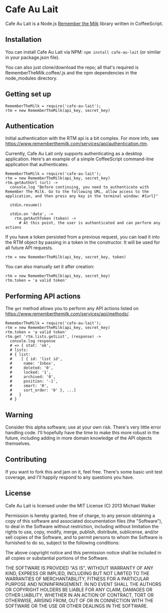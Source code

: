 # Cafe Au Lait
Cafe Au Lait is a Node.js [Remember the Milk](rememberthemilk.com) library written in CoffeeScript.

## Installation
You can install Cafe Au Lait via NPM:
`npm install cafe-au-lait` (or similar in your package.json file).

You can also just clone/download the repo; all that's required is RememberTheMilk.coffee/.js and the npm dependencies in the node_modules directory.

## Getting set up
```
RememberTheMilk = require('cafe-au-lait');
rtm = new RememberTheMilk(api_key, secret_key)
```


## Authentication
Initial authentication with the RTM api is a bit complex. For more info, see https://www.rememberthemilk.com/services/api/authentication.rtm.

Currently, Cafe Au Lait only supports authenticating as a desktop application. Here's an example of a simple CoffeeScript command-line application that authenticates.

```
RememberTheMilk = require('cafe-au-lait');
rtm = new RememberTheMilk(api_key, secret_key)
rtm.getAuthUrl (url) ->
  console.log "Before continuing, you need to authenticate with Remember The Milk. Go to the following URL, allow access to the application, and then press any key in the terminal window: #{url}"

  stdin.resume()

  stdin.on 'data', ->
    rtm.getAuthToken (token) ->
      # At this point, the user is authenticated and can perform any actions
```

If you have a token persisted from a previous request, you can load it into the RTM object by passing in a token in the constructor. It will be used for all future API requests.

`rtm = new RememberTheMilk(api_key, secret_key, token)`

You can also manually set it after creation:

```
rtm = new RememberTheMilk(api_key, secret_key)
rtm.token = 'a valid token'
```

## Performing API actions
The `get` method allows you to perform any API actions listed on https://www.rememberthemilk.com/services/api/methods/.

```
RememberTheMilk = require('cafe-au-lait');
rtm = new RememberTheMilk(api_key, secret_key)
rtm.token = 'a valid token'
rtm.get 'rtm.lists.getList', (response) ->
  console.log response
  # => { stat: 'ok',
  # lists:
  # { list:
  #    [ { id: 'list id',
  #     name: 'Inbox',
  #     deleted: '0',
  #     locked: '1',
  #     archived: '0',
  #     position: '-1',
  #     smart: '0',
  #     sort_order: '0' }, ...]
  #   }
  # }
```

## Warning
Consider this alpha software; use at your own risk. There's very little error handling code. I'll hopefully have the time to make this more robust in the future, including adding in more domain knowledge of the API objects themselves.

## Contributing
If you want to fork this and jam on it, feel free. There's some basic unit test coverage, and I'll happily respond to any questions you have.

## License
Cafe Au Lait is licensed under the MIT License
(C) 2013 Michael Walker

Permission is hereby granted, free of charge, to any person obtaining a copy of this software and associated documentation files (the "Software"), to deal in the Software without restriction, including without limitation the rights to use, copy, modify, merge, publish, distribute, sublicense, and/or sell copies of the Software, and to permit persons to whom the Software is furnished to do so, subject to the following conditions:

The above copyright notice and this permission notice shall be included in all copies or substantial portions of the Software.

THE SOFTWARE IS PROVIDED "AS IS", WITHOUT WARRANTY OF ANY KIND, EXPRESS OR IMPLIED, INCLUDING BUT NOT LIMITED TO THE WARRANTIES OF MERCHANTABILITY, FITNESS FOR A PARTICULAR PURPOSE AND NONINFRINGEMENT. IN NO EVENT SHALL THE AUTHORS OR COPYRIGHT HOLDERS BE LIABLE FOR ANY CLAIM, DAMAGES OR OTHER LIABILITY, WHETHER IN AN ACTION OF CONTRACT, TORT OR OTHERWISE, ARISING FROM, OUT OF OR IN CONNECTION WITH THE SOFTWARE OR THE USE OR OTHER DEALINGS IN THE SOFTWARE.
